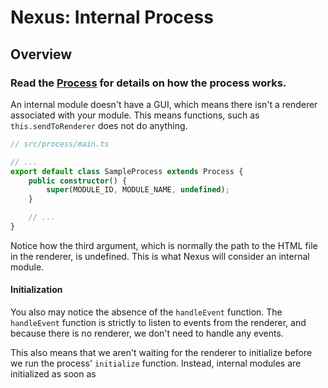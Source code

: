 # Nexus: Internal Process

## Overview
### Read the [Process](../ProcessOverview.md) for details on how the process works.

An internal module doesn't have a GUI, which means there isn't a renderer associated with your module. This means functions, such as `this.sendToRenderer` does not do anything. 



```typescript
// src/process/main.ts

// ...
export default class SampleProcess extends Process {
    public constructor() {
        super(MODULE_ID, MODULE_NAME, undefined);
    }

    // ...
}
```
Notice how the third argument, which is normally the path to the HTML file in the renderer, is undefined. This is what Nexus will consider an internal module.

#### Initialization
You also may notice the absence of the `handleEvent` function. The `handleEvent` function is strictly to listen to events from the renderer, and because there is no renderer, we don't need to handle any events.

This also means that we aren't waiting for the renderer to initialize before we run the process' `initialize` function. Instead, internal modules are initialized as soon as 